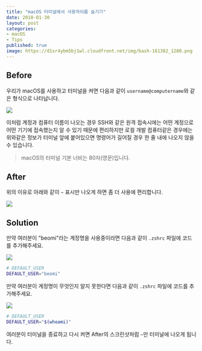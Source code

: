 ```yaml
---
title: "macOS 터미널에서 사용자이름 숨기기"
date: 2018-01-30
layout: post
categories:
- macOS
- Tips
published: true
image: https://d1sr4ybm5bj1wl.cloudfront.net/img/bash-161382_1280.png
---
```


## Before

우리가 macOS를 사용하고 터미널을 켜면 다음과 같이 `username@computername`와 같은 형식으로 나타납니다.

![]({{site.static_url}}/img/2018-01-30-Hide-username-on-MAC-terminal/before.png)

이처럼 계정과 컴퓨터 이름이 나오는 경우 SSH와 같은 원격 접속시에는 어떤 계정으로 어떤 기기에 접속했는지 알 수 있기 때문에 편리하지만 로컬 개발 컴퓨터같은 경우에는 위와같은 정보가 터미널 앞에 붙어있으면 명령어가 길어질 경우 한 줄 내에 나오지 않을 수 있습니다.

> macOS의 터미널 기본 너비는 80자(영문)입니다.

## After

위의 이유로 아래와 같이 `~` 표시만 나오게 하면 좀 더 사용에 편리합니다.

![]({{site.static_url}}/img/2018-01-30-Hide-username-on-MAC-terminal/after.png)

## Solution

만약 여러분이 "beomi"라는 계정명을 사용중이라면 다음과 같이 `.zshrc` 파일에 코드를 추가해주세요.

![]({{site.static_url}}/img/dropbox/Screenshot%202018-02-04%2015.30.44.png)

```bash
# DEFAULT_USER
DEFAULT_USER="beomi"
```

만약 여러분이 계정명이 무엇인지 알지 못한다면 다음과 같이 `.zshrc` 파일에 코드를 추가해주세요.

![]({{site.static_url}}/img/dropbox/Screenshot%202018-02-04%2015.34.43.png)

```bash
# DEFAULT_USER
DEFAULT_USER="$(whoami)"
```

여러분이 터미널을 종료하고 다시 켜면 After의 스크린샷처럼 `~`만 터미널에 나오게 됩니다.

